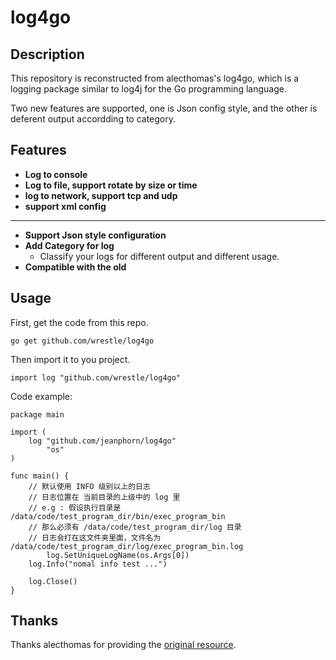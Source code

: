 # log4go

## Description

This repository is reconstructed from alecthomas's log4go, which is a logging package similar to log4j for the Go programming language.

Two new features are supported, one is Json config style, and the other is deferent output accordding to category.

## Features

-   **Log to console**
-   **Log to file, support rotate by size or time**
-   **log to network, support tcp and udp**
-   **support xml config**

---------------------------

-   **Support Json style configuration**
-   **Add Category for log**
    * Classify your logs for different output and different usage.
-   **Compatible with the old**

## Usage

First, get the code from this repo. 

```go get github.com/wrestle/log4go```

Then import it to you project.

```import log "github.com/wrestle/log4go"```



Code example:

```
package main

import (
	log "github.com/jeanphorn/log4go"
        "os"	
)

func main() {
	// 默认使用 INFO 级别以上的日志
	// 日志位置在 当前目录的上级中的 log 里
	// e.g : 假设执行目录是 /data/code/test_program_dir/bin/exec_program_bin
	// 那么必须有 /data/code/test_program_dir/log 目录
	// 日志会打在这文件夹里面，文件名为 /data/code/test_program_dir/log/exec_program_bin.log
        log.SetUniqueLogName(os.Args[0])
	log.Info("nomal info test ...")

	log.Close()
}

```

 


## Thanks

Thanks alecthomas for providing the [original resource](https://github.com/alecthomas/log4go).
